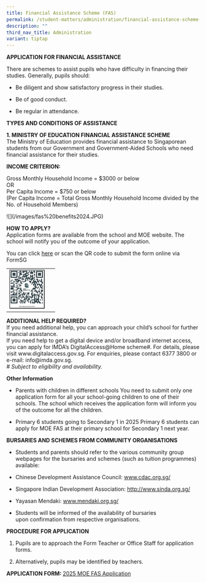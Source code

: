 ```yaml
---
title: Financial Assistance Scheme (FAS)
permalink: /student-matters/administration/financial-assistance-scheme-fas/
description: ""
third_nav_title: Administration
variant: tiptap
---
```

<p><strong>APPLICATION FOR FINANCIAL ASSISTANCE</strong>
</p>
<p>There are schemes to assist pupils who have difficulty in financing their
studies. Generally, pupils should:&nbsp;</p>
<ul data-tight="true" class="tight">
<li>
<p>Be diligent and show satisfactory progress in their studies.&nbsp;</p>
</li>
<li>
<p>Be of good conduct.</p>
</li>
<li>
<p>Be regular in attendance.&nbsp;</p>
</li>
</ul>
<p><strong>TYPES AND CONDITIONS OF ASSISTANCE</strong>&nbsp;</p>
<p><strong>1. MINISTRY OF EDUCATION FINANCIAL ASSISTANCE SCHEME<br></strong>The
Ministry of Education provides financial assistance to Singaporean students
from our Government and Government-Aided Schools who need financial assistance
for their studies.</p>
<p><strong>INCOME CRITERION:</strong>
</p>
<p>Gross Monthly Household Income = $3000 or below
<br>OR
<br>Per Capita Income = $750 or below
<br>(Per Capita Income = Total Gross Monthly Household Income divided by the
No. of Household Members)</p>
<p>![](/images/fas%20benefits2024.JPG)</p>
<p><strong>HOW TO APPLY?<br></strong>Application forms are available from
the school and MOE website. The school will notify you of the outcome of
your application.</p>
<p>You can click <a href="https://go.gov.sg/moe-efas" rel="noopener noreferrer nofollow" target="">here</a>&nbsp;or
scan the QR code to submit the form online via FormSG</p>
<table style="minWidth: 50px">
<colgroup>
<col>
<col>
</colgroup>
<tbody>
<tr>
<td rowspan="1" colspan="1">
<div class="isomer-image-wrapper">
<img style="width: 100%" height="auto" width="100%" src="/images/fas2024 qr1.jpg">
</div>
</td>
<td rowspan="1" colspan="1">
<p>&nbsp;</p>
</td>
</tr>
</tbody>
</table>
<p><strong>ADDITIONAL HELP REQUIRED?<br></strong>If you need additional help,
you can approach your child’s school for further financial assistance.
<br>If you need help to get a digital device and/or broadband internet access,
you can apply for IMDA’s DigitalAccess@Home scheme#. For details, please
visit www.digitalaccess.gov.sg. For enquiries, please contact 6377 3800
or e-mail: <a rel="noopener noreferrer nofollow" target="_blank">info@imda.gov.sg</a>.
<br><em># Subject to eligibility and availability.</em>
</p>
<p><strong>Other Information</strong>
</p>
<ul>
<li>
<p>Parents with children in different schools You need to submit only one
application form for all your school-going children to one of their schools.
The school which receives the application form will inform you of the outcome
for all the children.</p>
</li>
<li>
<p>Primary 6 students going to Secondary 1 in 2025 Primary 6 students can
apply for MOE FAS at their primary school for Secondary 1 next year.</p>
</li>
</ul>
<p><strong>BURSARIES AND SCHEMES FROM COMMUNITY ORGANISATIONS</strong>
</p>
<ul>
<li>
<p>Students and parents should refer to the various community group webpages
for the bursaries and schemes (such as tuition programmes) available:</p>
</li>
<li>
<p>Chinese Development Assistance Council:&nbsp;<a href="http://www.cdac.org.sg/" rel="noopener noreferrer nofollow" target="_blank">www.cdac.org.sg/</a>
</p>
</li>
<li>
<p>Singapore Indian Development Association:&nbsp;<a href="http://www.sinda.org.sg/" rel="noopener noreferrer nofollow" target="_blank">http://www.sinda.org.sg/</a>&nbsp;</p>
</li>
<li>
<p>Yayasan Mendaki:&nbsp;<a href="http://www.mendaki.org.sg/" rel="noopener noreferrer nofollow" target="_blank">www.mendaki.org.sg/</a>
</p>
</li>
<li>
<p>Students will be informed of the availability of bursaries upon&nbsp;confirmation
from respective organisations.</p>
</li>
</ul>
<p><strong>PROCEDURE FOR APPLICATION</strong>
</p>
<ol data-tight="true" class="tight">
<li>
<p>Pupils are to approach the Form Teacher or Office Staff for&nbsp;application
forms.&nbsp;</p>
</li>
<li>
<p>Alternatively, pupils may be identified by teachers.</p>
</li>
</ol>
<p><strong>APPLICATION FORM: </strong><a href="/files/MOE_FAS_Application_Form_2025.pdf" rel="noopener noreferrer nofollow" target="_blank">2025 MOE FAS Application</a>
</p>
